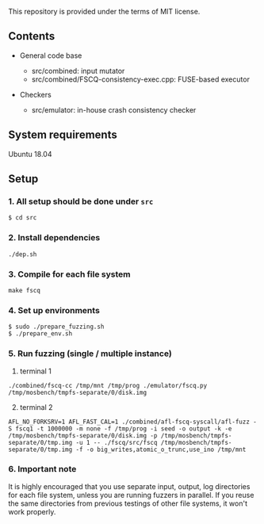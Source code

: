 
This repository is provided under the terms of MIT license.


## Contents

* General code base
  - src/combined:  input mutator
  - src/combined/FSCQ-consistency-exec.cpp: FUSE-based executor

* Checkers
  - src/emulator: in-house crash consistency checker


## System requirements

Ubuntu 18.04


## Setup

### 1. All setup should be done under `src`
```
$ cd src
```

### 2. Install dependencies
```
./dep.sh
```

### 3. Compile for each file system
```
make fscq
```



### 4. Set up environments
```
$ sudo ./prepare_fuzzing.sh
$ ./prepare_env.sh
```

### 5. Run fuzzing (single / multiple instance)

1. terminal 1
```
./combined/fscq-cc /tmp/mnt /tmp/prog ./emulator/fscq.py /tmp/mosbench/tmpfs-separate/0/disk.img 
```

2. terminal 2
```
AFL_NO_FORKSRV=1 AFL_FAST_CAL=1 ./combined/afl-fscq-syscall/afl-fuzz -S fscq1 -t 1000000 -m none -f /tmp/prog -i seed -o output -k -e /tmp/mosbench/tmpfs-separate/0/disk.img -p /tmp/mosbench/tmpfs-separate/0/tmp.img -u 1 -- ./fscq/src/fscq /tmp/mosbench/tmpfs-separate/0/tmp.img -f -o big_writes,atomic_o_trunc,use_ino /tmp/mnt
```

### 6. Important note

It is highly encouraged that you use separate input, output, log directories for each file system, unless you are running fuzzers in parallel. If you reuse the same directories from previous testings of other file systems, it won't work properly.


